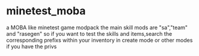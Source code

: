 # minetest_moba
a MOBA like minetest game modpack
the main skill mods are "sa","team" and "rasegen" so if you want to test the skills and items,search the corresponding prefixs within your inventory in create mode or other modes  if you have the privs 
